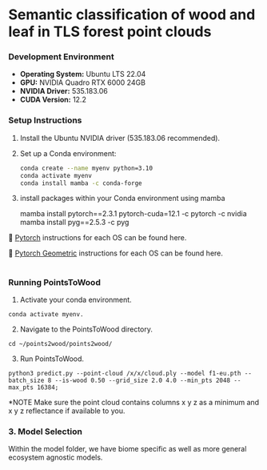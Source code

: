
# Semantic classification of wood and leaf in TLS forest point clouds

### Development Environment

- **Operating System:** Ubuntu LTS 22.04
- **GPU:** NVIDIA Quadro RTX 6000 24GB
- **NVIDIA Driver:** 535.183.06
- **CUDA Version:** 12.2

### Setup Instructions

1. Install the Ubuntu NVIDIA driver (535.183.06 recommended).

2. Set up a Conda environment:
   ```bash
   conda create --name myenv python=3.10
   conda activate myenv
   conda install mamba -c conda-forge

3. install packages within your Conda environment using mamba

   mamba install pytorch==2.3.1 pytorch-cuda=12.1 -c pytorch -c nvidia
   mamba install pyg==2.5.3 -c pyg

📎 [Pytorch](https://pytorch.org/get-started/locally/) instructions for each OS can be found here.

📎 [Pytorch Geometric](https://pytorch-geometric.readthedocs.io/en/latest/notes/installation.html) instructions for each OS can be found here.

#

### Running PointsToWood
   
1. Activate your conda environment.
   
```
conda activate myenv. 
```

2. Navigate to the PointsToWood directory.
   
```
cd ~/points2wood/points2wood/
```

3. Run PointsToWood.
   
```
python3 predict.py --point-cloud /x/x/cloud.ply --model f1-eu.pth --batch_size 8 --is-wood 0.50 --grid_size 2.0 4.0 --min_pts 2048 --max_pts 16384;
```

*NOTE Make sure the point cloud contains columns x y z as a minimum and x y z reflectance if available to you.

### 3. Model Selection

Within the model folder, we have biome specific as well as more general ecosystem agnostic models. 



